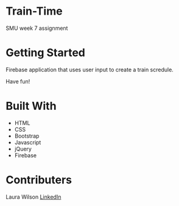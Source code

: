 # Train-Time

SMU week 7 assignment

# Getting Started
Firebase application that uses user input to create a train scredule.

Have fun!

# Built With
- HTML
- CSS
- Bootstrap
- Javascript
- jQuery
- Firebase

# Contributers
Laura Wilson [LinkedIn](www.linkedin.com/in/laura-wilson-03b266148)
